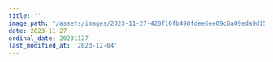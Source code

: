 ```yaml
---
title: ''
image_path: "/assets/images/2023-11-27-428f16fb498fdee6ee09c8a09eda9d15.jpeg"
date: 2023-11-27
ordinal_date: 20231127
last_modified_at: '2023-12-04'
---
```

